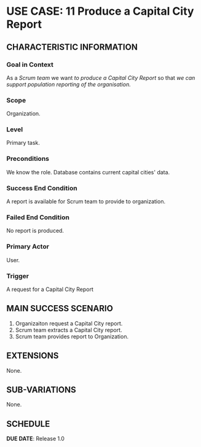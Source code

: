 # USE CASE: 11 Produce a Capital City Report 
## CHARACTERISTIC INFORMATION

### Goal in Context

As a *Scrum team* we want *to produce a Capital City Report* so that *we can support population reporting of the organisation.*

### Scope

Organization.

### Level

Primary task.

### Preconditions

We know the role.  Database contains current capital cities' data.

### Success End Condition

A report is available for Scrum team to provide to organization.

### Failed End Condition

No report is produced.

### Primary Actor

User.

### Trigger

A request for a Capital City Report

## MAIN SUCCESS SCENARIO

1. Organizaiton request a Capital City report.
2. Scrum team extracts a Capital City report.
3. Scrum team provides report to Organization.

## EXTENSIONS

None.

## SUB-VARIATIONS

None.

## SCHEDULE

**DUE DATE**: Release 1.0
